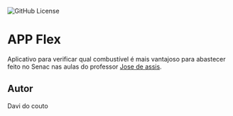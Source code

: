 ![GitHub License](https://img.shields.io/github/license/davicouto530/appflex)

# APP Flex
Aplicativo para verificar qual combustível é mais vantajoso para abastecer feito no Senac nas aulas do professor <a href="https://github.com/professorjosedeassis">Jose de assis</a>.
## Autor
Davi do couto
